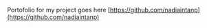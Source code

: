 Portofolio for my project goes here
[https://github.com/nadiaintanp](https://github.com/nadiaintanp)
